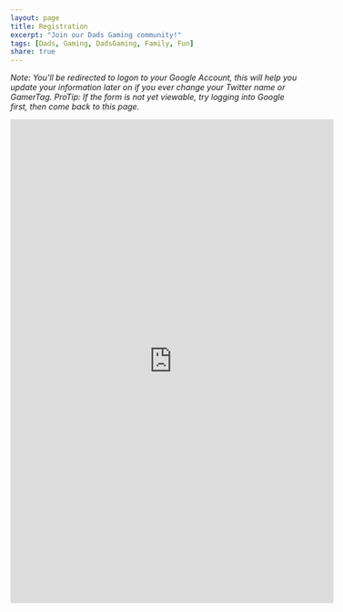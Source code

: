 ```yaml
---
layout: page
title: Registration
excerpt: "Join our Dads Gaming community!"
tags: [Dads, Gaming, DadsGaming, Family, Fun]
share: true
---
```


*Note: You'll be redirected to logon to your Google Account, this will help you update your information later on if you ever change your Twitter name or GamerTag. ProTip: If the form is not yet viewable, try logging into Google first, then come back to this page.*

<p><iframe src="https://docs.google.com/forms/d/1ZgX2LAJuZ7kbWHDjoMG5cPYmzYObMCB_3oxll5MBJhE/viewform?embedded=true" width="568" height="850" frameborder="0" marginheight="0" marginwidth="0">Loading...</iframe>
</p>
